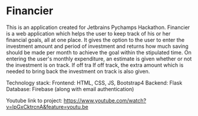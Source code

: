 # Financier

This is an application created for Jetbrains Pychamps Hackathon.
Financier is a web application which helps the user to keep track of his or her financial goals, all at one place. It gives the option to the user to enter the investment amount and period of investment and returns how much saving should be made per month to achieve the goal within the stipulated time. On entering the user's monthly expenditure, an estimate is given whether or not the investment is on track. If off tra
If off track, the extra amount which is needed to bring back the investment on track is 
also given.

Technology stack:
Frontend: HTML, CSS, JS, Bootstrap4
Backend: Flask
Database: Firebase (along with email authentication)

Youtube link to project: https://www.youtube.com/watch?v=lpGxCktrcnA&feature=youtu.be
